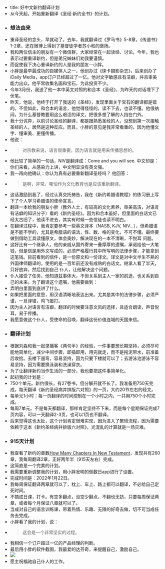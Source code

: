 - title: 好中文新约翻译计划
- 从今天起，开始重新翻译《圣经·新约全书》的计划。
- ### 想法由来
- 重译圣经的念头，早就动了。去年，我就翻译过《罗马书》5-8章，《传道书》1-2章，还在微博上得到了基督徒学者苏小和的褒扬。
- 我和两位信主的朋友有一个微信群，大家经常在一起读经、讨论。今年，我也表示过要重译新约，但是弟兄姊妹们劝我要谨慎。
- 而促使我下决心重译新约的人是我的朋友--小胖。
- 小胖是最早最成功的自媒体人之一，他创办过《徕卡摄影杂志》，后来创办了iDaily Media，app订户已经超过了一亿。他对文字敏感且有洁癖，并且审美能力出众。他平常收集名画和宝石，为此投资不少。
- 今年3月份，我送了他一本中英文对照的和合本《圣经》，为昨天的对话埋下了伏笔。
- 昨天，他说，他终于打开了我送的《圣经》，发现里面关于宝石的翻译都是错的。不但如此，和合本的语言，他觉得怪怪的，读不下去，也读不懂。他很纳闷，为什么基督教要用这么艰涩的译文，把很多想了解的人挡在门外。
- 我十分诧异，以前讨论圣经的翻译，都是跟熟悉圣经的人，没想到第一次接触圣经的人，居然是这种反应。而且，小胖的意见是我非常看重的，因为他懂文字、懂审美、更懂传播。
- 他说：
- >  对宗教来说，语言很重要。因为语言就是用来传播思想的。
- 他比较了简单的一句话，NIV是翻译成：Come and you will see. 中文却是：你们来看。从感染力上讲，中文明显没有英文强。
- 我一再向他确认：你认为真有必要重新翻译圣经吗？ 他回答：
- >  是啊，非常。哪怕作为文化教育也是应该重新翻译。
- 这话激励到我了，经过认真交托祷告，我在《新约希腊语教程》的练习册上写下了个人学习希腊语的使命宣言。
- 翻译一本给我的朋友小胖（教外人士，有较高的文化素养，审美高洁，对语言有洁癖的知识分子）看的《新约圣经》。因为和合本虽好，但里面的白话文已经太古旧了，他读不进去，其实有时候一些信徒也读不明白。
- 在翻译过程中，我肯定要参考一些英文译本（NASB, KJV, NIV...），但希腊语是不能不学的，尤其是希腊语的语法，性、数、格的变化，不可不懂。最终要做到借助工具读懂原文，体会奥妙，解决现在的一本不清晰，不悦耳 问题。
- 这好比有一个继承人，他的亲戚从国外寄来一叠厚厚的遗嘱，承诺给他一大笔钱，但是信是用外文写成的，必须严格履行其中所写明的法律步骤，才能拿到这笔钱。目前看到的信件，是一份原文和一份译文。译文是对中文半生不熟的外国律师翻译的，使用的是一百年前还没有成熟的白话文。继承人看了半天，只好放弃，然后找到自己 仆人，让他解决这个问题。
- 仆人接受了任务，他知道兹事体大，不但关系到主人一家的前途，也关系到自己的未来。为了翻译这个遗嘱，他需要做到：
- 弄明白里面到底讲了什么。
- 如果把里面的意思，用汉语清晰地表达出来。尤其是其中的法律步骤，必须严谨，一旦译错，鸡飞蛋打。
- 因为主人对语言有洁癖，翻译的时候要注意文风的选择，且适合朗读，声音悦耳，易于传播。
- 我愿意做这个仆人，受使命的召唤，翻译这份价值连城的天国来信。
- ### 翻译计划
- 根据刘淼和我一起录播客《两句半》的经验，一件事要想长期坚持，必须尽可能地简单化，减少中间步骤，即插即用，用完就走，而不是拖泥带水，前准备后收拾。去楼下遛弯，容易坚持，因为只要下楼就可以了；去游泳池游泳不容易坚持，因为需要换泳装和洗澡穿衣。
- 为了让翻译新约当作生活的一部分，我也要把这件事简单化。
- 起初我的计划是：
- 750个单元。新约很长，有27卷书，但分解开就不长了。我准备用750天完成，每天翻译《新约圣经病并排版六对照》的一页，大约20节左右的经文。
- 每单元1小时：每一页翻译的时间控制在一个小时之内，一共用750个小时完成。
- 每周7单元。不是每天都翻译，那样肯定坚持不下来，而是每个星期保证完成7页内容，可以一天翻译2-3页，也可以1页也不翻译。
- 后来觉得这也太扯，这个计划肯定很难实现，因为进入了繁琐流程，因为需要依赖于这本《新约圣经病并排版六对照》，光混乱的计算就是一场灾难。
- ### 915天计划
- 我查看了新约的章数[How Many Chapters In New Testament](https://thebible.life/how-many-chapters-in-each-book-of-the-bible/)，发现共有260章，我每周翻译2章，正好两年半（915天左右）完成。
- 这简直是一个完美的计划。
- 我需要重新调整我的计划，用小胖发明的倒数日app进行了设置。
- 完成时间是：2022年1月22日。
- 我每周保证翻译两章就可以了，枕上、车上、路上都可以翻译，不必给自己定死时间。
- 不搞成日课，打卡。有空多翻点，没空少翻点，不翻也无妨，只要每周保证两章，或者每个月保证八章就可以了。
- 当成对自己的语言训练课，带着热情、乐趣、无限的好奇去做，切不可当成任务去完成。
- 小胖看了我的计划，说：
- >  这会是一个非常坚实的过程。
- 我相信一个订户超过一亿的产品经理的判断。
- 最后用小胖的软件截图，我最爱的达芬奇，来提醒自己，激励自己。
- ![](./_image/915计划.jpeg)
- 愿主祝福祂自己仆人的工作。
